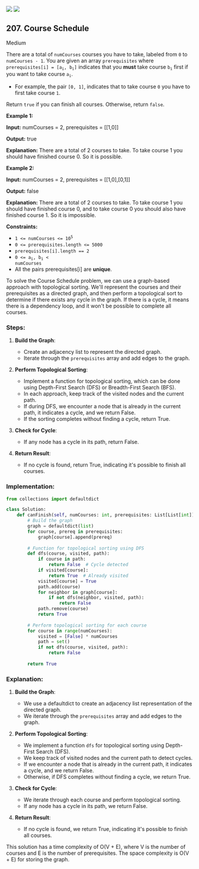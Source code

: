 [![](https://img.shields.io/github/stars/LeetCode-in-Python/LeetCode-in-Python?label=Stars&style=flat-square)](https://github.com/LeetCode-in-Python/LeetCode-in-Python)
[![](https://img.shields.io/github/forks/LeetCode-in-Python/LeetCode-in-Python?label=Fork%20me%20on%20GitHub%20&style=flat-square)](https://github.com/LeetCode-in-Python/LeetCode-in-Python/fork)

## 207\. Course Schedule

Medium

There are a total of `numCourses` courses you have to take, labeled from `0` to `numCourses - 1`. You are given an array `prerequisites` where <code>prerequisites[i] = [a<sub>i</sub>, b<sub>i</sub>]</code> indicates that you **must** take course <code>b<sub>i</sub></code> first if you want to take course <code>a<sub>i</sub></code>.

*   For example, the pair `[0, 1]`, indicates that to take course `0` you have to first take course `1`.

Return `true` if you can finish all courses. Otherwise, return `false`.

**Example 1:**

**Input:** numCourses = 2, prerequisites = \[\[1,0]]

**Output:** true

**Explanation:** There are a total of 2 courses to take. To take course 1 you should have finished course 0. So it is possible. 

**Example 2:**

**Input:** numCourses = 2, prerequisites = \[\[1,0],[0,1]]

**Output:** false

**Explanation:** There are a total of 2 courses to take. To take course 1 you should have finished course 0, and to take course 0 you should also have finished course 1. So it is impossible. 

**Constraints:**

*   <code>1 <= numCourses <= 10<sup>5</sup></code>
*   `0 <= prerequisites.length <= 5000`
*   `prerequisites[i].length == 2`
*   <code>0 <= a<sub>i</sub>, b<sub>i</sub> < numCourses</code>
*   All the pairs prerequisites[i] are **unique**.

To solve the Course Schedule problem, we can use a graph-based approach with topological sorting. We'll represent the courses and their prerequisites as a directed graph, and then perform a topological sort to determine if there exists any cycle in the graph. If there is a cycle, it means there is a dependency loop, and it won't be possible to complete all courses.

### Steps:

1. **Build the Graph**:
   - Create an adjacency list to represent the directed graph.
   - Iterate through the `prerequisites` array and add edges to the graph.

2. **Perform Topological Sorting**:
   - Implement a function for topological sorting, which can be done using Depth-First Search (DFS) or Breadth-First Search (BFS).
   - In each approach, keep track of the visited nodes and the current path.
   - If during DFS, we encounter a node that is already in the current path, it indicates a cycle, and we return False.
   - If the sorting completes without finding a cycle, return True.

3. **Check for Cycle**:
   - If any node has a cycle in its path, return False.

4. **Return Result**:
   - If no cycle is found, return True, indicating it's possible to finish all courses.

### Implementation:

```python
from collections import defaultdict

class Solution:
    def canFinish(self, numCourses: int, prerequisites: List[List[int]]) -> bool:
        # Build the graph
        graph = defaultdict(list)
        for course, prereq in prerequisites:
            graph[course].append(prereq)
        
        # Function for topological sorting using DFS
        def dfs(course, visited, path):
            if course in path:
                return False  # Cycle detected
            if visited[course]:
                return True  # Already visited
            visited[course] = True
            path.add(course)
            for neighbor in graph[course]:
                if not dfs(neighbor, visited, path):
                    return False
            path.remove(course)
            return True
        
        # Perform topological sorting for each course
        for course in range(numCourses):
            visited = [False] * numCourses
            path = set()
            if not dfs(course, visited, path):
                return False
        
        return True
```

### Explanation:

1. **Build the Graph**:
   - We use a defaultdict to create an adjacency list representation of the directed graph.
   - We iterate through the `prerequisites` array and add edges to the graph.

2. **Perform Topological Sorting**:
   - We implement a function `dfs` for topological sorting using Depth-First Search (DFS).
   - We keep track of visited nodes and the current path to detect cycles.
   - If we encounter a node that is already in the current path, it indicates a cycle, and we return False.
   - Otherwise, if DFS completes without finding a cycle, we return True.

3. **Check for Cycle**:
   - We iterate through each course and perform topological sorting.
   - If any node has a cycle in its path, we return False.

4. **Return Result**:
   - If no cycle is found, we return True, indicating it's possible to finish all courses.

This solution has a time complexity of O(V + E), where V is the number of courses and E is the number of prerequisites. The space complexity is O(V + E) for storing the graph.